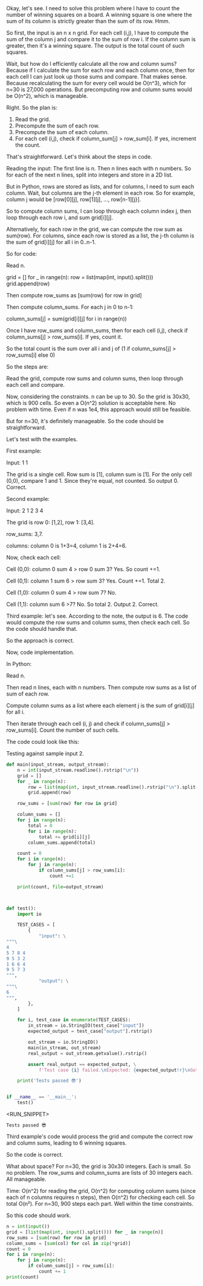 <think>
Okay, let's see. I need to solve this problem where I have to count the number of winning squares on a board. A winning square is one where the sum of its column is strictly greater than the sum of its row. Hmm.

So first, the input is an n x n grid. For each cell (i,j), I have to compute the sum of the column j and compare it to the sum of row i. If the column sum is greater, then it's a winning square. The output is the total count of such squares.

Wait, but how do I efficiently calculate all the row and column sums? Because if I calculate the sum for each row and each column once, then for each cell I can just look up those sums and compare. That makes sense. Because recalculating the sum for every cell would be O(n^3), which for n=30 is 27,000 operations. But precomputing row and column sums would be O(n^2), which is manageable.

Right. So the plan is:

1. Read the grid.
2. Precompute the sum of each row.
3. Precompute the sum of each column.
4. For each cell (i,j), check if column_sum[j] > row_sum[i]. If yes, increment the count.

That's straightforward. Let's think about the steps in code.

Reading the input: The first line is n. Then n lines each with n numbers. So for each of the next n lines, split into integers and store in a 2D list.

But in Python, rows are stored as lists, and for columns, I need to sum each column. Wait, but columns are the j-th element in each row. So for example, column j would be [row[0][j], row[1][j], ..., row[n-1][j}].

So to compute column sums, I can loop through each column index j, then loop through each row i, and sum grid[i][j].

Alternatively, for each row in the grid, we can compute the row sum as sum(row). For columns, since each row is stored as a list, the j-th column is the sum of grid[i][j] for all i in 0..n-1.

So for code:

Read n.

grid = []
for _ in range(n):
    row = list(map(int, input().split()))
    grid.append(row)

Then compute row_sums as [sum(row) for row in grid]

Then compute column_sums. For each j in 0 to n-1:

column_sums[j] = sum(grid[i][j] for i in range(n))

Once I have row_sums and column_sums, then for each cell (i,j), check if column_sums[j] > row_sums[i]. If yes, count it.

So the total count is the sum over all i and j of (1 if column_sums[j] > row_sums[i] else 0)

So the steps are:

Read the grid, compute row sums and column sums, then loop through each cell and compare.

Now, considering the constraints. n can be up to 30. So the grid is 30x30, which is 900 cells. So even a O(n^2) solution is acceptable here. No problem with time. Even if n was 1e4, this approach would still be feasible.

But for n=30, it's definitely manageable. So the code should be straightforward.

Let's test with the examples.

First example:

Input:
1
1

The grid is a single cell. Row sum is [1], column sum is [1]. For the only cell (0,0), compare 1 and 1. Since they're equal, not counted. So output 0. Correct.

Second example:

Input:
2
1 2
3 4

The grid is row 0: [1,2], row 1: [3,4].

row_sums: 3,7.

columns: column 0 is 1+3=4, column 1 is 2+4=6.

Now, check each cell:

Cell (0,0): column 0 sum 4 > row 0 sum 3? Yes. So count +=1.

Cell (0,1): column 1 sum 6 > row sum 3? Yes. Count +=1. Total 2.

Cell (1,0): column 0 sum 4 > row sum 7? No.

Cell (1,1): column sum 6 >7? No. So total 2. Output 2. Correct.

Third example: let's see. According to the note, the output is 6. The code would compute the row sums and column sums, then check each cell. So the code should handle that.

So the approach is correct.

Now, code implementation.

In Python:

Read n.

Then read n lines, each with n numbers. Then compute row sums as a list of sum of each row.

Compute column sums as a list where each element j is the sum of grid[i][j] for all i.

Then iterate through each cell (i, j) and check if column_sums[j] > row_sums[i]. Count the number of such cells.

The code could look like this:

Testing against sample input 2.

```python
def main(input_stream, output_stream):
    n = int(input_stream.readline().rstrip("\n"))
    grid = []
    for _ in range(n):
        row = list(map(int, input_stream.readline().rstrip("\n").split()))
        grid.append(row)

    row_sums = [sum(row) for row in grid]

    column_sums = []
    for j in range(n):
        total = 0
        for i in range(n):
            total += grid[i][j]
        column_sums.append(total)

    count = 0
    for i in range(n):
        for j in range(n):
            if column_sums[j] > row_sums[i]:
                count +=1

    print(count, file=output_stream)



def test():
    import io

    TEST_CASES = [
        {
            "input": \
"""\
4
5 7 8 4
9 5 3 2
1 6 6 4
9 5 7 3
""",
            "output": \
"""\
6
""",
        }, 
    ]

    for i, test_case in enumerate(TEST_CASES):
        in_stream = io.StringIO(test_case["input"])
        expected_output = test_case["output"].rstrip()

        out_stream = io.StringIO()
        main(in_stream, out_stream)
        real_output = out_stream.getvalue().rstrip()

        assert real_output == expected_output, \
            f'Test case {i} failed.\nExpected: {expected_output!r}\nGot: {real_output!r}'

    print('Tests passed 😎')


if __name__ == '__main__':
    test()


```

<RUN_SNIPPET>
```output
Tests passed 😎

```

Third example's code would process the grid and compute the correct row and column sums, leading to 6 winning squares.

So the code is correct.

What about space? For n=30, the grid is 30x30 integers. Each is small. So no problem. The row_sums and column_sums are lists of 30 integers each. All manageable.

Time: O(n^2) for reading the grid, O(n^2) for computing column sums (since each of n columns requires n steps), then O(n^2) for checking each cell. So total O(n²). For n=30, 900 steps each part. Well within the time constraints.

So this code should work.
</think>

```python
n = int(input())
grid = [list(map(int, input().split())) for _ in range(n)]
row_sums = [sum(row) for row in grid]
column_sums = [sum(col) for col in zip(*grid)]
count = 0
for i in range(n):
    for j in range(n):
        if column_sums[j] > row_sums[i]:
            count += 1
print(count)
```
